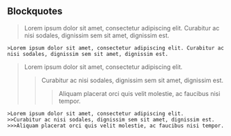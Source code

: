 ## Blockquotes  
>Lorem ipsum dolor sit amet, consectetur adipiscing elit. Curabitur ac nisi sodales, dignissim sem sit amet, dignissim est.  


    >Lorem ipsum dolor sit amet, consectetur adipiscing elit. Curabitur ac nisi sodales, dignissim sem sit amet, dignissim est.  
>Lorem ipsum dolor sit amet, consectetur adipiscing elit.
>>Curabitur ac nisi sodales, dignissim sem sit amet, dignissim est. 
>>>Aliquam placerat orci quis velit molestie, ac faucibus nisi tempor. 

    >Lorem ipsum dolor sit amet, consectetur adipiscing elit.
    >>Curabitur ac nisi sodales, dignissim sem sit amet, dignissim est. 
    >>>Aliquam placerat orci quis velit molestie, ac faucibus nisi tempor. 



